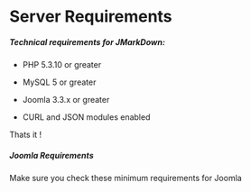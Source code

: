 
# Server Requirements

##### Technical requirements for JMarkDown:
   + PHP 5.3.10 or greater

   + MySQL 5 or greater

   + Joomla 3.3.x or greater

   + CURL and JSON modules enabled

Thats it !
##### Joomla Requirements

Make sure you check these minimum requirements for Joomla
